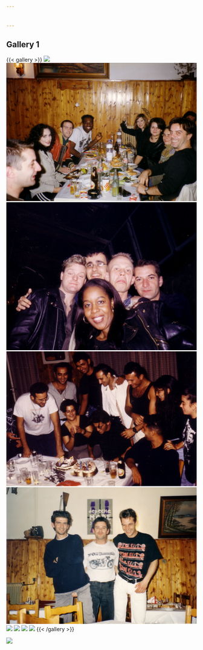 ```yaml
---


---
```


## Gallery 1

{{< gallery >}}
  <img src="AMINA.jpg" class="grid-w50 md:grid-w33 xl:grid-w25" />
  <img src="Billie_ray_martin_93.jpg" class="grid-w50 md:grid-w33 xl:grid-w25" />
  <img src="Erasure_95.jpg" class="grid-w50 md:grid-w33 xl:grid-w25" />
  <img src="HYSTERIKA_93.jpg" class="grid-w50 md:grid-w33 xl:grid-w25" />
  <img src="Jean_jack_barnell .jpg" class="grid-w50 md:grid-w33 xl:grid-w25" />
  <img src="manolis_with_depeche_mode.jpg" class="grid-w50 md:grid-w33 xl:grid-w25" />
  <img src="MASSIVE_ATTACK.jpg" class="grid-w50 md:grid-w33 xl:grid-w25" />
  <img src="MOBY_1995.jpg" class="grid-w50 md:grid-w33 xl:grid-w25" />
  <img src="SIGUR_ROS.jpg" class="grid-w50 md:grid-w33 xl:grid-w25" />
{{< /gallery >}}

  <img src="DOT_ALLISON.jpg" class="grid-w50 md:grid-w33 xl:grid-w25" />